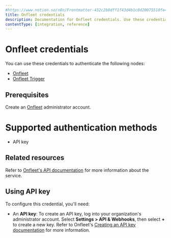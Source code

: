 ```yaml
---
#https://www.notion.so/n8n/Frontmatter-432c2b8dff1f43d4b1c8d20075510fe4
title: Onfleet credentials
description: Documentation for Onfleet credentials. Use these credentials to authenticate Onfleet in n8n, a workflow automation platform.
contentType: [integration, reference]
---
```


# Onfleet credentials

You can use these credentials to authenticate the following nodes:

- [Onfleet](/integrations/builtin/app-nodes/n8n-nodes-base.onfleet.md)
- [Onfleet Trigger](/integrations/builtin/trigger-nodes/n8n-nodes-base.onfleettrigger.md)

## Prerequisites

Create an [Onfleet](https://onfleet.com/) administrator account.

# Supported authentication methods

- API key

## Related resources

Refer to [Onfleet's API documentation](https://docs.onfleet.com/reference/introduction) for more information about the service.

## Using API key

To configure this credential, you'll need:

- An **API key**: To create an API key, log into your organization's administrator account. Select **Settings > API & Webhooks**, then select **+** to create a new key. Refer to Onfleet's [Creating an API key documentation](https://support.onfleet.com/hc/en-us/articles/360045763292-API) for more information.


